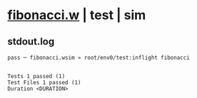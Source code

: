 # [fibonacci.w](../../../../../../examples/tests/sdk_tests/math/fibonacci.w) | test | sim

## stdout.log
```log
pass ─ fibonacci.wsim » root/env0/test:inflight fibonacci
 
 
Tests 1 passed (1)
Test Files 1 passed (1)
Duration <DURATION>
```

